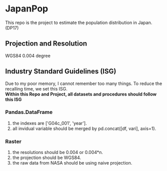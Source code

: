 # JapanPop
This repo is the project to estimate the population distribution in Japan. (DP17)

## Projection and Resolution
WGS84 0.004 degree  

## Industry Standard Guidelines (ISG)   
Due to my poor memory, I cannot remember too many things. To reduce the recalling 
time, we set this ISG.     
**Within this Repo and Project, all datasets and procedures should follow this ISG**    
     
### Pandas.DataFrame
1. the indexes are ['G04c_001', 'year'].     
2. all invidual variable should be merged by pd.concat([df, vari], axis=1).    


### Raster
1. the resolutions should be 0.004 or 0.004*n.    
2. the projection should be WGS84.     
3. the raw data from NASA should be using naive projection.